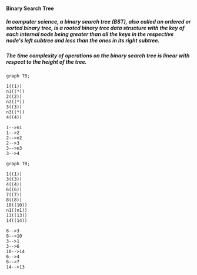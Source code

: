 #### Binary Search Tree
##### In computer science, a binary search tree (BST), also called an ordered or sorted binary tree, is a rooted binary tree data structure with the key of each internal node being greater than all the keys in the respective node's left subtree and less than the ones in its right subtree. 
##### The time complexity of operations on the binary search tree is linear with respect to the height of the tree.


```mermaid 
graph TB;

1((1))
n1((*))
2((2))
n2((*))
3((3))
n3((*))
4((4))

1-->n1
1-->2
2-->n2
2-->3
3-->n3
3-->4

```
```mermaid 
graph TB;

1((1))
3((3))
4((4))
6((6))
7((7))
8((8))
10((10))
n1((n1))
13((13))
14((14))

8-->3
8-->10
3-->1
3-->6
10-->14
6-->4
6-->7
14-->13

```
